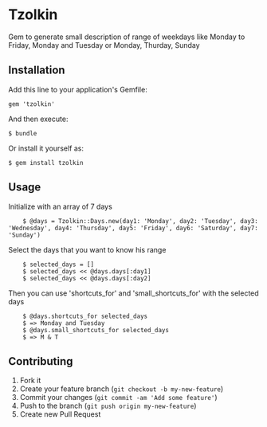 # Tzolkin

Gem to generate small description of range of weekdays like Monday to Friday, Monday and Tuesday or Monday, Thurday, Sunday

## Installation

Add this line to your application's Gemfile:

    gem 'tzolkin'

And then execute:

    $ bundle

Or install it yourself as:

    $ gem install tzolkin

## Usage

Initialize with an array of 7 days

		$ @days = Tzolkin::Days.new(day1: 'Monday', day2: 'Tuesday', day3: 'Wednesday', day4: 'Thursday', day5: 'Friday', day6: 'Saturday', day7: 'Sunday')

Select the days that you want to know his range

		$ selected_days = []
		$ selected_days << @days.days[:day1]
		$ selected_days << @days.days[:day2]

Then you can use 'shortcuts_for' and 'small_shortcuts_for' with the selected days
		
		$ @days.shortcuts_for selected_days
		$ => Monday and Tuesday
		$ @days.small_shortcuts_for selected_days
		$ => M & T

## Contributing

1. Fork it
2. Create your feature branch (`git checkout -b my-new-feature`)
3. Commit your changes (`git commit -am 'Add some feature'`)
4. Push to the branch (`git push origin my-new-feature`)
5. Create new Pull Request
